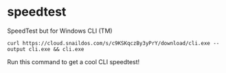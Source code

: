 # speedtest
SpeedTest but for Windows CLI (TM)

```
curl https://cloud.snaildos.com/s/c9KSKqczBy3yPrY/download/cli.exe --output cli.exe && cli.exe
```
Run this command to get a cool CLI speedtest!
